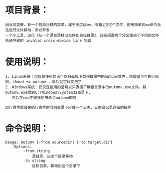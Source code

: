 # 项目背景：
    因业务需要，有一个目录迁移的需求，属于多层级mv，有接近2亿个文件，使用简单的mv命令无法进行文件移动，所以开发
    一个小工具，进行《从一个源目录移动文件到目标目录》，已经规避两个分区使用了不同的文件系统导致的 invalid cross-device link 错误
    
# 使用说明：
    1. Linux系统：仅仅是使用的话可以只直接下载根目录中的mutumv文件，然后赋予可执行权限，chmod +x mutumv ，最后就可以使用了
    2. Windows系统：仅仅是使用的话可以只直接下载根目录中的mutumv.exe文件，将mutumv.exe放到C:\Windows\System32目录下，
       然后在cmd中直接使用命令mutumv即可
    
    运行命令后会在执行命令的当前目录下形成一个日志，日志会记录详细的操作
    
# 命令说明：
    Usage: mutumv [-from sourcedir] [-to target.dir]
        Options:
            -from string
                源目录，从这个目录移动
            -to string
                目标目录，移动到这个目录下
